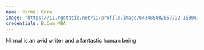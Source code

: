 ```yaml
---
name: Nirmal Gore
image: "https://i1.rgstatic.net/ii/profile.image/643485002657792-1530430188170_Q512/Nirmal_Gore.jpg"
credentials: B.Com MBA
---
```


Nirmal is an avid writer and a fantastic human being

